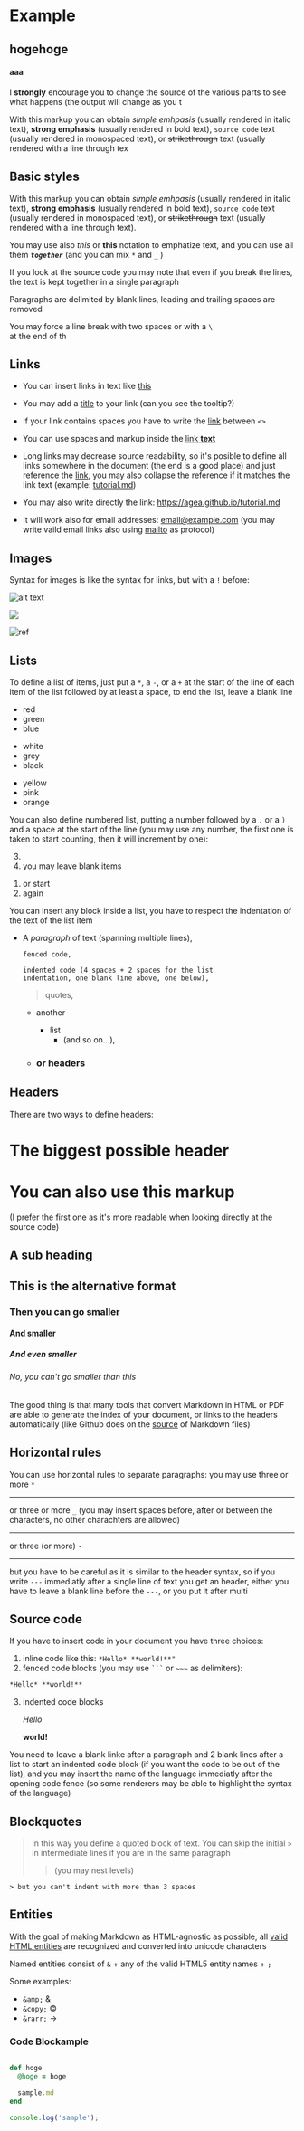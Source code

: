 # Example

## hogehoge

#### aaa

I **strongly** encourage you to change the source of the various parts to see what happens (the output will change as you t

With this markup you can obtain *simple emhpasis* (usually rendered in italic text), **strong emphasis** (usually rendered in bold text), `source code` text (usually rendered in monospaced text), or ~~strikethrough~~ text (usually rendered with a line through tex


Basic styles
------------

With this markup you can obtain *simple emhpasis* (usually rendered in italic text), **strong emphasis** (usually rendered in bold text), `source code` text (usually rendered in monospaced text), or ~~strikethrough~~ text (usually rendered with a line through text).

You may use also _this_ or __this__ notation to emphatize text, and you can use all them _**`together`**_ (and you can mix `*` and `_` )

If you look at the source code you may note that
even
if
you
break
the
lines,
the text is kept together
in a single paragraph

 Paragraphs are delimited by blank lines, leading and trailing spaces are removed

You may force a line break with two spaces
or with a `\`\
at the end of th


Links
-----

- You can insert links in text like [this](/tutorial.md)

- You may add a [title](https://agea.github.io/tutorial.md "Markdown Tutorial") to your link (can you see the tooltip?)

- If your link contains spaces you have to write the [link](<http://example.com/a space>) between `<>`

- You can use spaces and markup inside the [link **text**](https://agea.github.io/tutorial.md)

- Long links may decrease source readability, so it's posible to define all links somewhere in the document (the end is a good place) and just reference the [link][tutorial.md], you may also collapse the reference if it matches the link text (example:  [tutorial.md][])

- You may also write directly the link: <https://agea.github.io/tutorial.md>

- It will work also for email addresses: <email@example.com> (you may write vaild email links also using [mailto](mailto:email@example.com) as protocol)

[tutorial.md]: https://agea.github.io/tutorial.md


Images
------

Syntax for images is like the syntax for links, but with a `!` before:

![alt text](img/1.png "image title")

![](img/2.png)

![ref]

[ref]: img/3.png

Lists
-----

To define a list of items, just put a `*`, a `-`, or a `+` at the start of the line of each item of the list followed by at least a space, to end the list, leave a blank line

* red
* green
* blue

- white
- grey
- black
+ yellow
+ pink
+ orange

You can also define numbered list, putting a number followed by a `.` or a `)` and a space at the start of the line (you may use any number, the first one is taken to start counting, then it will increment by one):

3.
2. you may leave blank items
1) or start
1) again

You can insert any block inside a list, you have to respect the indentation of the text of the list item

- A *paragraph* of text
  (spanning multiple lines),

  ```
  fenced code,
  ```

      indented code (4 spaces + 2 spaces for the list
      indentation, one blank line above, one below),

  > quotes,

  - another
    * list
      + (and so on...),

  - ### or headers

Headers
-------

There are two ways to define headers:

The biggest possible header
===========================

# You can also use this markup

(I prefer the first one as it's more readable when looking directly at the source code)
 
A sub heading
-------------
 
## This is the alternative format

### Then you can go smaller

#### And smaller

##### And even smaller

###### No, you can't go smaller than this

The good thing is that many tools that convert Markdown in HTML or PDF are able to generate the index of your document, or links to the headers automatically (like Github does on the [source](http://git.io/vfz98) of Markdown files)



Horizontal rules
----------------

You can use horizontal rules to separate paragraphs: you may use three or more `*`
******
or three or more `_` (you may insert spaces before, after or between the characters, no other charachters are allowed)
__ __ __ __

or three (or more) `-`

---

but you have to be careful as it is similar to the header syntax, so if you write `---` immediatly after a single line of text you get an header, either you have to leave a blank line before the `---`, or you put it after multi


Source code
-----------

If you have to insert code in your document you have three choices:

 1. inline code like this: `*Hello* **world!**"`
 2. fenced code blocks (you may use ` ``` ` or `~~~`
   as delimiters):
``` markdown
*Hello* **world!**
```
 3. indented code blocks


    *Hello*

    **world!**

You need to leave a blank linke after a paragraph and 2 blank lines after a list to start an indented code block (if you want the code to be out of the list), and you may insert the name of the language immediatly after the opening code fence (so some renderers may be able to highlight the syntax of the language)




Blockquotes
-----------

> In this way you define a quoted block of text.
You can skip the initial `>` in intermediate lines
if you are in the same paragraph
>
>> (you may nest levels)

    > but you can't indent with more than 3 spaces


Entities
--------

With the goal of making Markdown as HTML-agnostic as possible, all [valid HTML entities][] are recognized and converted into unicode characters

Named entities consist of `&` + any of the valid HTML5 entity names + `;` 

Some examples:

- `&amp;` &amp; 
- `&copy;` &copy;
- `&rarr;` &rarr;

[valid HTML entities]:https://html.spec.whatwg.org/multipage/entities.json


### Code Blockample

```ruby

def hoge
  @hoge = hoge

  sample.md
end
```

```js
console.log('sample');
```


